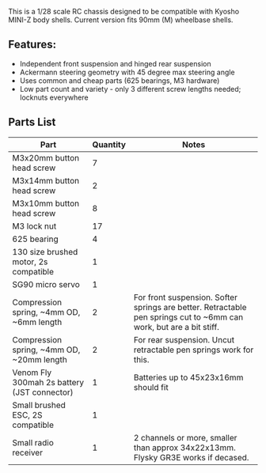 This is a 1/28 scale RC chassis designed to be compatible with Kyosho MINI-Z body shells. Current version fits 90mm (M) wheelbase shells.

## Features: 
- Independent front suspension and hinged rear suspension
- Ackermann steering geometry with 45 degree max steering angle
- Uses common and cheap parts (625 bearings, M3 hardware)
- Low part count and variety - only 3 different screw lengths needed; locknuts everywhere

## Parts List

|  Part | Quantity   | Notes  |
|---|---|---|
|  M3x20mm button head screw | 7  |   |
|  M3x14mm button head screw | 2 |   |
|  M3x10mm button head screw | 8  |   |
|  M3 lock nut | 17 |   |
| 625 bearing | 4 |   |
| 130 size brushed motor, 2s compatible | 1 |   |
| SG90 micro servo | 1 |   |
| Compression spring, ~4mm OD, ~6mm length | 2 | For front suspension. Softer springs are better.  Retractable pen springs cut to ~6mm can work, but are a bit stiff. |
| Compression spring, ~4mm OD, ~20mm length | 2 | For rear suspension. Uncut retractable pen springs work for this. |
| Venom Fly 300mah 2s battery (JST connector) | 1 | Batteries up to 45x23x16mm should fit |
| Small brushed ESC, 2S compatible | 1 |
| Small radio receiver | 1 | 2 channels or more, smaller than approx 34x22x13mm. Flysky GR3E works if decased. |